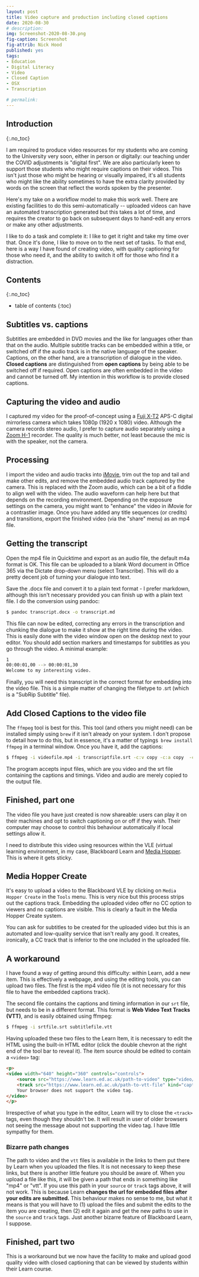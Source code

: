 ```yaml
---
layout: post
title: Video capture and production including closed captions 
date: 2020-08-30
# description: 
img: Screenshot-2020-08-30.png
fig-caption: Screenshot
fig-attrib: Nick Hood
published: yes
tags:
- Education
- Digital Literacy
- Video
- Closed Caption
- OSX
- Transcription

# permalink:
---
```

## Introduction
{:.no_toc}

I am required to produce video resources for my students who are coming to the University very soon, either in person or digitally: our teaching under the COVID adjustments is "digital first". We are also particularly keen to support those students who might require captions on their videos. This isn't just those who might be hearing or visually impaired, it's all students who might like the ability sometimes to have the extra clarity provided by words on the screen that reflect the words spoken by the presenter.

Here's my take on a workflow model to make this work well. There are existing facilities to do this semi-automatically -- uploaded videos can have an automated transcription generated but this takes a lot of time, and requires the creator to go back on subsequent days to hand-edit any errors or make any other adjustments.

I like to do a task and complete it: I like to get it right and take my time over that. Once it's done, I like to move on to the next set of tasks. To that end, here is a way I have found of creating video, with quality captioning for those who need it, and the ability to switch it off for those who find it a distraction.

## Contents
{:.no_toc}

* table of contents 
{:toc}


## Subtitles vs. captions

Subtitles are embedded in DVD movies and the like for languages other than that on the audio. Multiple subtitle tracks can be embedded within a title, or switched off if the audio track is in the native language of the speaker. Captions, on the other hand, are a transcription of dialogue in the video. **Closed captions** are distinguished from **open captions** by being able to be switched off if required. Open captions are often embedded in the video and cannot be turned off. My intention in this workflow is to provide closed captions.

## Capturing the video and audio

I captured my video for the proof-of-concept using a [Fuji X-T2](https://fujifilm-x.com/global/products/cameras/x-t2/) APS-C digital mirrorless camera which takes 1080p (1920 x 1080) video. Although the camera records stereo audio, I prefer to capture audio separately using a [Zoom H-1](https://www.zoom.co.jp/products/handy-recorder/h1-handy-recorder) recorder. The quality is much better, not least because the mic is with the speaker, not the camera.

## Processing 

I import the video and audio tracks into [iMovie](https://www.apple.com/uk/imovie/), trim out the top and tail and make other edits, and remove the embedded audio track captured by the camera. This is replaced with the Zoom audio, which can be a bit of a fiddle to align well with the video. The audio waveform can help here but that depends on the recording environment. Depending on the exposure settings on the camera, you might want to "enhance" the video in iMovie for a contrastier image. Once you have added any title sequences (or credits) and  transitions, export the finished video (via the "share" menu) as an mp4 file.

## Getting the transcript 

Open the mp4 file in Quicktime and export as an audio file, the default m4a format is OK. This file can be uploaded to a blank Word document in Office 365 via the Dictate drop-down menu (select Transcribe). This will do a pretty decent job of turning your dialogue into text.

Save the .docx file and convert it to a plain text format - I prefer markdown, although this isn't necessary provided you can finish up with a plain text file. I do the conversion using pandoc:

```sh
$ pandoc transcript.docx -o transcript.md
```

This file can now be edited, correcting any errors in the transcription and chunking the dialogue to make it show at the right time during the video. This is easily done with the video window open on the desktop next to your editor. You should add section markers and timestamps for subtitles as you go through the video. A minimal example:

```sh
1
00:00:01,00 --> 00:00:01,30
Welcome to my interesting video.
```

Finally, you will need this transcript in the correct format for embedding into the video file. This is a simple matter of changing the filetype to .srt (which is a "SubRip Subtitle" file). 

## Add Closed Captions to the video file

The `ffmpeg` tool is best for this. This tool (and others you might need) can be installed simply using `brew` if it isn't already on your system. I don't propose to detail how to do this, but in essence, it's a matter of typing`$ brew install ffmpeg` in a terminal window. Once you have it, add the captions:

```sh
$ ffmpeg -i videofile.mp4 -i transcriptfile.srt -c:v copy -c:a copy  -c:s mov_text -metadata:s:s:0 language=eng output.mp4
```
The program accepts input files, which are you video and the srt file containing the captions and timings. Video and audio are merely copied to the output file.

## Finished, part one

The video file you have just created is now shareable: users can play it on their machines and opt to switch captioning on or off if they wish. Their computer may choose to control this behaviour automatically if local settings allow it.

I need to distribute this video using resources within the VLE (virtual learning environment, in my case, Blackboard Learn and [Media Hopper](https://media.ed.ac.uk/). This is where it gets sticky.

## Media Hopper Create

It's easy to upload a video to the Blackboard VLE by clicking on `Media Hopper Create` in the `Tools` menu. This is very nice but this process strips out the captions track. Embedding the uploaded video offer no CC option to viewers and no captions are visible. This is clearly a fault in the Media Hopper Create system.

You can ask for subtitles to be created for the uploaded video but this is an automated and low-quality service that isn't really any good. It creates, ironically, a CC track that is inferior to the one included in the uploaded file.

## A workaround

I have found a way of getting around this difficulty: within Learn, add a new item. This is effectively a webpage, and using the editing tools, you can upload two files. The first is the mp4 video file (it is not necessary for this file to have the embedded captions track).

The second file contains the captions and timing information in our `srt` file, but needs to be in a different format. This format is **Web Video Text Tracks (VTT)**, and is easily obtained using ffmpeg:

```sh
$ ffmpeg -i srtfile.srt subtitlefile.vtt
```

Having uploaded these two files to the Learn Item, it is necessary to edit the HTML using the built-in HTML editor (click the double chevron at the right end of the tool bar to reveal it). The item source should be edited to contain a `<video>` tag:

```html
<p>  
<video width="640" height="360" controls="controls">
	<source src="https://www.learn.ed.ac.uk/path-to-video" type="video/mp4" />  
	<track src="https://www.learn.ed.ac.uk/path-to-vtt-file" kind="captions" srclang="en" label="English" default />
	Your browser does not support the video tag.
</video>
</p>
```

Irrespective of what you type in the editor, Learn will try to close the `<track>` tags, even though they shouldn't be. It will result in user of older browsers not seeing the message about not supporting the video tag. I have little sympathy for them.

### Bizarre path changes

The path to video and the `vtt` files is available in the links to them put there by Learn when you uploaded the files. It is not necessary to keep these links, but there is another little feature you should be aware of. When you upload a file like this, it will be given a path that ends in something like "mp4" or "vtt". If you use this path in your `source` or `track` tags above, it will not work. This is because Learn **changes the url for embedded files after your edits are submitted.** This behaviour makes no sense to me, but what it means is that you will have to (1) upload the files and submit the edits to the item you are creating, then (2) edit it again and get the new paths to use in the `source` and `track` tags. Just another bizarre feature of Blackboard Learn, I suppose.

## Finished, part two

This is a workaround but we now have the facility to make and upload good quality video with closed captioning that can be viewed by students within their Learn course.

<!--## Footnotes-->
